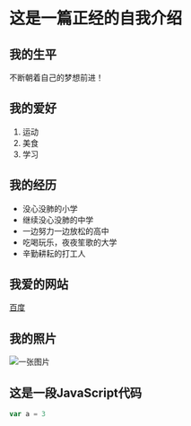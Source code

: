 # 这是一篇正经的自我介绍

## 我的生平

不断朝着自己的梦想前进！

## 我的爱好

1. 运动
2. 美食
3. 学习

## 我的经历
* 没心没肺的小学
* 继续没心没肺的中学
* 一边努力一边放松的高中
* 吃喝玩乐，夜夜笙歌的大学
* 辛勤耕耘的打工人

## 我爱的网站

[百度](https://www.baidu,com)

## 我的照片

![一张图片](1.jpg)

## 这是一段JavaScript代码
```javascript
var a = 3
```
